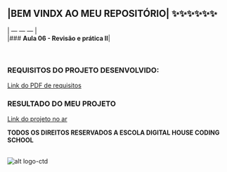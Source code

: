 ## |BEM VINDX AO MEU REPOSITÓRIO| ✨✨✨✨✨✨
| — — — |  
|### __Aula 06 -  Revisão e prática II__|

<br>


### REQUISITOS DO PROJETO DESENVOLVIDO: 
[Link do PDF de requisitos](https://github.com/soareslil/ctd-1bi-frontend1-a6-revisao/blob/main/%5BMesa%20de%20Trabalho%5D%20Aula%2006%20-%20Revis%C3%A3o%20e%20Pr%C3%A1tica%20II.pdf)

### RESULTADO DO MEU PROJETO 
[Link do projeto no ar](https://soareslil.github.io/ctd-1bi-frontend1-a6-revisao/)


__TODOS OS DIREITOS RESERVADOS A ESCOLA DIGITAL HOUSE CODING SCHOOL__
<br> <br>

![alt logo-ctd](https://vidadeempresa.com.br/wp-content/uploads/2021/02/curso.png)
